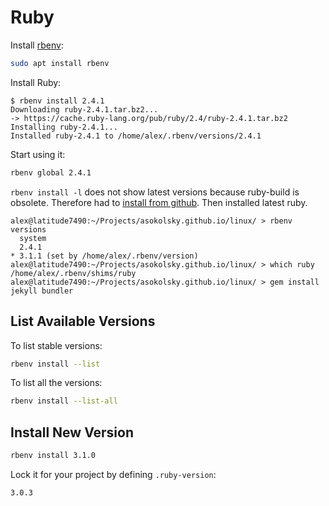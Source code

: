 # Ruby

Install [rbenv](https://github.com/rbenv/rbenv):
```sh
sudo apt install rbenv
```

Install Ruby:
```
$ rbenv install 2.4.1
Downloading ruby-2.4.1.tar.bz2...
-> https://cache.ruby-lang.org/pub/ruby/2.4/ruby-2.4.1.tar.bz2
Installing ruby-2.4.1...
Installed ruby-2.4.1 to /home/alex/.rbenv/versions/2.4.1
```

Start using it:

```sh
rbenv global 2.4.1
```

`rbenv install -l` does not show latest versions because ruby-build is obsolete.
Therefore had to [install from github](https://github.com/rbenv/ruby-build).
Then installed latest ruby.

```
alex@latitude7490:~/Projects/asokolsky.github.io/linux/ > rbenv versions
  system
  2.4.1
* 3.1.1 (set by /home/alex/.rbenv/version)
alex@latitude7490:~/Projects/asokolsky.github.io/linux/ > which ruby
/home/alex/.rbenv/shims/ruby
alex@latitude7490:~/Projects/asokolsky.github.io/linux/ > gem install jekyll bundler
```

## List Available Versions

To list stable versions:
```sh
rbenv install --list
```

To list all the versions:
```sh
rbenv install --list-all
```

## Install New Version

```sh
rbenv install 3.1.0
```

Lock it for your project by defining `.ruby-version`:
```
3.0.3
```
